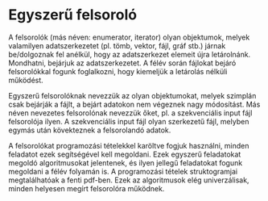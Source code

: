 # Egyszerű felsoroló

A felsorolók (más néven: enumerator, iterator) olyan objektumok, melyek valamilyen adatszerkezetet (pl. tömb, vektor, fájl, gráf stb.) járnak be/dolgoznak fel anélkül, hogy az adatszerkezet elemeit újra letárolnánk. Mondhatni, bejárjuk az adatszerkezetet. A félév során fájlokat bejáró felsorolókkal fogunk foglalkozni, hogy kiemeljük a letárolás nélküli működést.

Egyszerű felsorolóknak nevezzük az olyan objektumokat, melyek szimplán csak bejárják a fájlt, a bejárt adatokon nem végeznek nagy módosítást. Más néven nevezetes felsorolónak nevezzük őket, pl. a szekvenciális input fájl felsorolója ilyen. A szekvenciális input fájl olyan szerkezetű fájl, melyben egymás után kövekteznek a felsorolandó adatok.

A felsorolókat programozási tételekkel karöltve fogjuk használni, minden feladatot ezek segítségével kell megoldani. Ezek egyszerű feladatokat megoldó algoritmusokat jelentenek, és ilyen jellegű feladatokat fogunk megoldani a félév folyamán is. A programozási tételek struktogramjai megtalálhatóak a fenti pdf-ben. Ezek az algoritmusok elég univerzálisak, minden helyesen megírt felsorolóra működnek.
